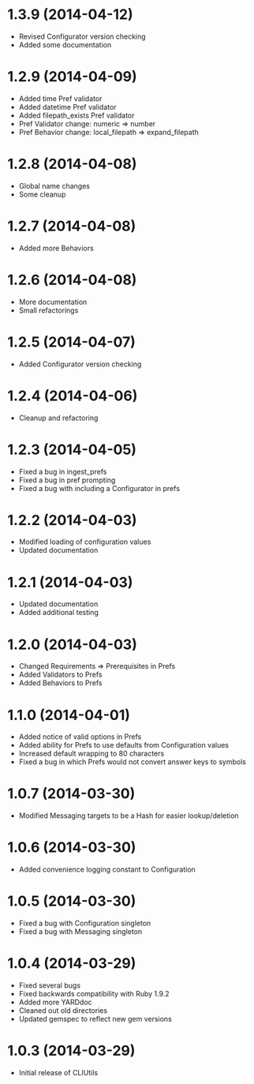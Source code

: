 # 1.3.9 (2014-04-12)

* Revised Configurator version checking
* Added some documentation

# 1.2.9 (2014-04-09)

* Added time Pref validator
* Added datetime Pref validator
* Added filepath_exists Pref validator
* Pref Validator change: numeric => number
* Pref Behavior change: local_filepath => expand_filepath

# 1.2.8 (2014-04-08)

* Global name changes
* Some cleanup

# 1.2.7 (2014-04-08)

* Added more Behaviors

# 1.2.6 (2014-04-08)

* More documentation
* Small refactorings

# 1.2.5 (2014-04-07)

* Added Configurator version checking

# 1.2.4 (2014-04-06)

* Cleanup and refactoring

# 1.2.3 (2014-04-05)

* Fixed a bug in ingest_prefs
* Fixed a bug in pref prompting
* Fixed a bug with including a Configurator in prefs

# 1.2.2 (2014-04-03)

* Modified loading of configuration values
* Updated documentation

# 1.2.1 (2014-04-03)

* Updated documentation
* Added additional testing

# 1.2.0 (2014-04-03)

* Changed Requirements => Prerequisites in Prefs
* Added Validators to Prefs
* Added Behaviors to Prefs

# 1.1.0 (2014-04-01)

* Added notice of valid options in Prefs
* Added ability for Prefs to use defaults from Configuration values
* Increased default wrapping to 80 characters
* Fixed a bug in which Prefs would not convert answer keys to symbols

# 1.0.7 (2014-03-30)

* Modified Messaging targets to be a Hash for easier lookup/deletion

# 1.0.6 (2014-03-30)

* Added convenience logging constant to Configuration

# 1.0.5 (2014-03-30)

* Fixed a bug with Configuration singleton
* Fixed a bug with Messaging singleton

# 1.0.4 (2014-03-29)

* Fixed several bugs
* Fixed backwards compatibility with Ruby 1.9.2
* Added more YARDdoc
* Cleaned out old directories
* Updated gemspec to reflect new gem versions

# 1.0.3 (2014-03-29)

* Initial release of CLIUtils